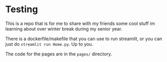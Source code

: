 # Testing

This is a repo that is for me to share with my friends some cool stuff im learning about over winter break during my senior year.

There is a dockerfile/makefile that you can use to run streamlit, or you can just do `streamlit run Home.py`. Up to you.

The code for the pages are in the `pages/` directory.

